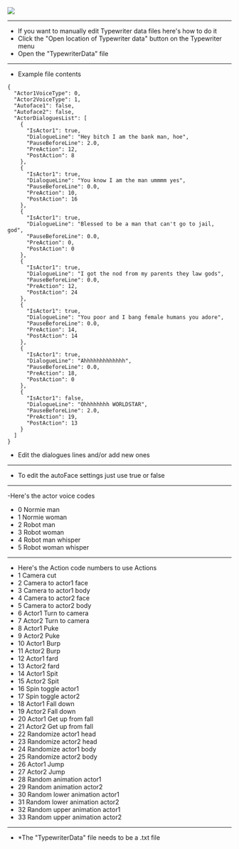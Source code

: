  ![](https://i.imgur.com/AXcXsgy.png)
- - --
- If you want to manually edit Typewriter data files here's how to do it
- Click the "Open location of Typewriter data" button on the Typewriter menu
- Open the "TypewriterData" file
- --
- Example file contents

```
{
  "Actor1VoiceType": 0,
  "Actor2VoiceType": 1,
  "Autoface1": false,
  "Autoface2": false,
  "ActorDialoguesList": [
    {
      "IsActor1": true,
      "DialogueLine": "Hey bitch I am the bank man, hoe",
      "PauseBeforeLine": 2.0,
      "PreAction": 12,
      "PostAction": 8
    },
    {
      "IsActor1": true,
      "DialogueLine": "You know I am the man ummmm yes",
      "PauseBeforeLine": 0.0,
      "PreAction": 10,
      "PostAction": 16
    },
    {
      "IsActor1": true,
      "DialogueLine": "Blessed to be a man that can't go to jail, god",
      "PauseBeforeLine": 0.0,
      "PreAction": 0,
      "PostAction": 0
    },
    {
      "IsActor1": true,
      "DialogueLine": "I got the nod from my parents they law gods",
      "PauseBeforeLine": 0.0,
      "PreAction": 12,
      "PostAction": 24
    },
    {
      "IsActor1": true,
      "DialogueLine": "You poor and I bang female humans you adore",
      "PauseBeforeLine": 0.0,
      "PreAction": 14,
      "PostAction": 14
    },
    {
      "IsActor1": true,
      "DialogueLine": "Ahhhhhhhhhhhhh",
      "PauseBeforeLine": 0.0,
      "PreAction": 18,
      "PostAction": 0
    },
    {
      "IsActor1": false,
      "DialogueLine": "Ohhhhhhhh WORLDSTAR",
      "PauseBeforeLine": 2.0,
      "PreAction": 19,
      "PostAction": 13
    }
  ]
}
```
- Edit the dialogues lines and/or add new ones
- --
- To edit the autoFace settings just use true or false
- --
-Here's the actor voice codes
- 0 Normie man
- 1 Normie woman
- 2 Robot man
- 3 Robot woman
- 4 Robot man whisper
- 5 Robot woman whisper
- --
- Here's the Action code numbers to use Actions
- 1 Camera cut
- 2 Camera to actor1 face
- 3 Camera to actor1 body
- 4 Camera to actor2 face
- 5 Camera to actor2 body
- 6 Actor1 Turn to camera
- 7 Actor2 Turn to camera
- 8 Actor1 Puke
- 9 Actor2 Puke
- 10 Actor1 Burp
- 11 Actor2 Burp
- 12 Actor1 fard
- 13 Actor2 fard
- 14 Actor1 Spit
- 15 Actor2 Spit
- 16 Spin toggle actor1
- 17 Spin toggle actor2
- 18 Actor1 Fall down
- 19 Actor2 Fall down
- 20 Actor1 Get up from fall
- 21 Actor2 Get up from fall
- 22 Randomize actor1 head
- 23 Randomize actor2 head
- 24 Randomize actor1 body
- 25 Randomize actor2 body
- 26 Actor1 Jump
- 27 Actor2 Jump
- 28 Random animation actor1
- 29 Random animation actor2
- 30 Random lower animation actor1
- 31 Random lower animation actor2
- 32 Random upper animation actor1
- 33 Random upper animation actor2
- --
- *The "TypewriterData" file needs to be a .txt file
